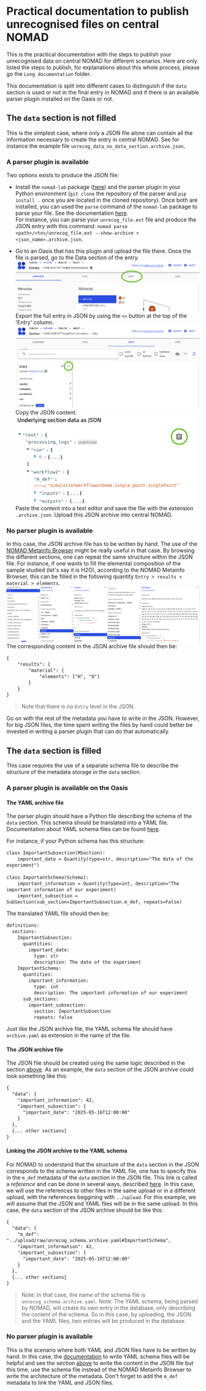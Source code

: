 # Practical documentation to publish unrecognised files on central NOMAD

This is the practical documentation with the steps to publish your unrecognised data on central NOMAD for different scenarios.
Here are only listed the steps to publish, for explanations about this whole process, please go the `Long documentation` folder.

This documentation is split into different cases to distinguish if the `data` section is used or not in the final entry in NOMAD and if there is an available parser plugin installed on the Oasis or not.

## The `data` section is not filled
This is the simplest case, where only a JSON file alone can contain all the information necessary to create the entry in central NOMAD.
See for instance the example file `unrecog_data_no_data_section.archive.json`.

<a id="json-parsing"></a>
### A parser plugin is available
Two options exists to produce the JSON file:
- Install the `nomad-lab` package ([here](https://nomad-lab.eu/prod/rae/docs/client/install.html)) and the parser plugin in your Python environment (`git clone` the repository of the parser and `pip install .` once you are located in the cloned repository). 
Once both are installed, you can used the `parse` command of the `nomad-lab` package to parse your file.
See the documentation [here](https://nomad-lab.eu/prod/rae/docs/client/cli_ref.html#parse-cli).\
For instance, you can parse your `unrecog_file.ext` file and produce the JSON entry with this command:
`nomad parse <path>/<to>/unrecog_file.ext --show-archive > <json_name>.archive.json`.

- Go to an Oasis that has this plugin and upload the file there. Once the file is parsed, go to the Data section of the entry. \
![Data tab of an entry](../Images/data_tab.png) \
Export the full entry in JSON by using the `<>` button at the top of the 'Entry' column. \
![JSON export of an entry](../Images/json_export_button.png) \
Copy the JSON content. \
![Copy the JSON content](../Images/copy_json_content.png) \
Paste the content into a text editor and save the file with the extension `.archive.json`.
Upload this JSON archive into central NOMAD.

<a id="json-handwriting"></a>
### No parser plugin is available
In this case, the JSON archive file has to be written by hand.
The use of the [NOMAD Metainfo Browser](https://nomad-lab.eu/prod/v1/gui/analyze/metainfo/nomad.datamodel.datamodel.EntryArchive) might be really useful in that case.
By browsing the different sections, one can repeat the same structure within the JSON file.
For instance, if one wants to fill the elemental composition of the sample studied (let's say it is H2O), according to the NOMAD Metainfo Browser, this can be filled in the following quantity `Entry > results > material > elements`.\
![Architecture of the elemental composition](../Images/elements_metainfo_tree.png)
The corresponding content in the JSON archive file should then be:
```
{
    "results": {
        "material": {
            "elements": ["H", "O"]
        }
    }
}
```
> Note that there is no `Entry` level in the JSON.

Go on with the rest of the metadata you have to write in the JSON.
However, for big JSON files, the time spent writing the files by hand could better be invested in writing a parser plugin that can do that automatically.

## The `data` section is filled
This case requires the use of a separate schema file to describe the structure of the metadata storage in the `data` section.

### A parser plugin is available on the Oasis

#### The YAML archive file
The parser plugin should have a Python file describing the schema of the `data` section.
This schema should be translated into a YAML file.
Documentation about YAML schema files can be found [here](https://nomad-lab.eu/prod/v1/staging/docs/howto/customization/basics.html).

For instance, if your Python schema has this structure:
```
class ImportantSubsection(MSection):
    important_date = Quantity(type=str, description="The date of the experiment")

class ImportantSchema(Schema):
    important_information = Quantity(type=int, description="The important information of our experiment)
    important_subsection = SubSection(sub_section=ImportantSubsection.m_def, repeats=False)
```
The translated YAML file should then be:
```
definitions:
  sections:
    ImportantSubsection:
      quantities:
        important_date:
          type: str
          description: The date of the experiment
    ImportantSchema:
      quantities:
        important_information:
          type: int
          description: The important information of our experiment
      sub_sections:
        important_subsection:
          section: ImportantSubsection
          repeats: false
```
Just like the JSON archive file, the YAML schema file should have `archive.yaml` as extension in the name of the file.

#### The JSON archive file
The JSON file should be created using the same logic described in the section [above](#json-parsing).
As an example, the `data` section of the JSON archive could look something like this:
```
{
  "data": {
    "important_information": 42,
    "important_subsection": {
      "important_date": "2025-05-16T12:00:00"
    }
  },
  {... other sections}
}
```

#### Linking the JSON archive to the YAML schema
For NOMAD to understand that the structure of the `data` section in the JSON corresponds to the schema written in the YAML file, one has to specify this in the `m_def` metadata of the `data` section in the JSON file.
This link is called a *reference* and can be done in several ways, described [here](https://nomad-lab.eu/prod/v1/staging/docs/howto/customization/basics.html#different-forms-of-references).
In this case, we will use the references to other files in the same upload or in a different upload, with the references beggining with `../upload`.
For this example, we will assume that the JSON and YAML files will be in the same upload.
In this case, the `data` section of the JSON archive should be like this:
```
{
  "data": {
    "m_def": "../upload/raw/unrecog_schema.archive.yaml#ImportantSchema",
    "important_information": 42,
    "important_subsection": {
      "important_date": "2025-05-16T12:00:00"
    }
  },
  {... other sections}
}
```
> Note: In that case, the name of the schema file is `unrecog_schema.archive.yaml`.
> Note: The YAML schema, being parsed by NOMAD, will create its own entry in the database, only describing the content of the schema. So in this case, by uploading, the JSON and the YAML files, two entries will be produced in the database.

### No parser plugin is available
This is the scenario where both YAML and JSON files have to be written by hand.
In this case, the [documentation](https://nomad-lab.eu/prod/v1/staging/docs/howto/customization/basics.html) to write YAML schema files will be helpful and see the section [above](#json-handwriting) to write the content in the JSON file but this time, use the schema file instead of the NOMAD Metainfo Browser to write the architecture of the metadata.
Don't forget to add the `m_def` metadata to link the YAML and JSON files.